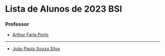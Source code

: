 # Lista de Alunos de 2023 BSI

### Professor

- [Arthur Faria Porto](https://github.com/arthurfporto)

---

[comment]: <> (Coloque abaixo o seu nome completo e o link para o seu github, com base no exemplo do que fiz no nome do professor)

- [João Paulo Souza Silva](https://github.com/JoaoPauloSouzaSilva)